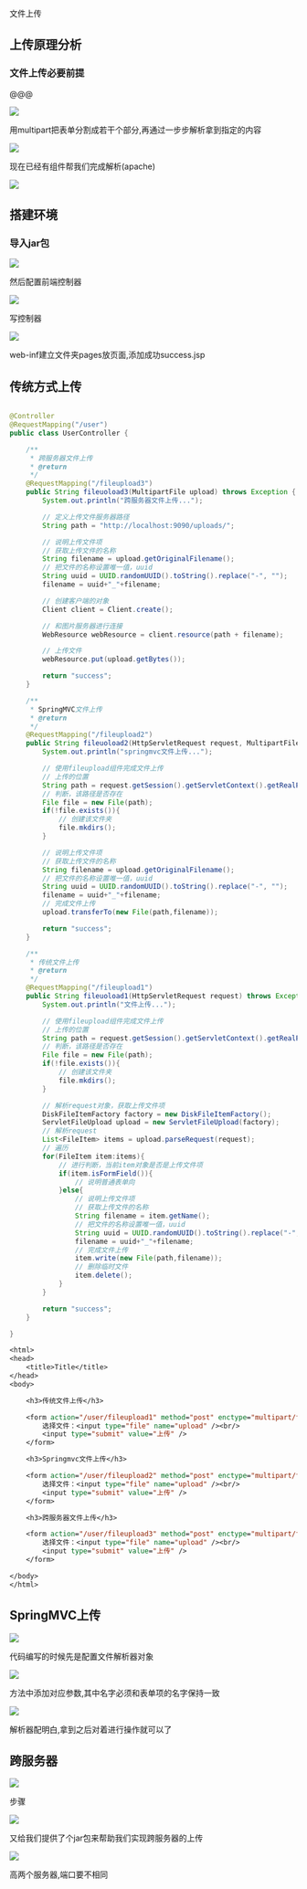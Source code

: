 文件上传

## 上传原理分析

### 文件上传必要前提

@@@

![](https://sumomoriaty.oss-cn-beijing.aliyuncs.com/markdown/20190802103832.png)

用multipart把表单分割成若干个部分,再通过一步步解析拿到指定的内容

![](https://sumomoriaty.oss-cn-beijing.aliyuncs.com/markdown/20190802104145.png)

现在已经有组件帮我们完成解析(apache)

![](https://sumomoriaty.oss-cn-beijing.aliyuncs.com/markdown/20190802104228.png)

## 搭建环境

### 导入jar包

![](https://sumomoriaty.oss-cn-beijing.aliyuncs.com/markdown/20190802104519.png)

然后配置前端控制器

![](https://sumomoriaty.oss-cn-beijing.aliyuncs.com/markdown/20190802105244.png)

写控制器

![](https://sumomoriaty.oss-cn-beijing.aliyuncs.com/markdown/20190802105418.png)

web-inf建立文件夹pages放页面,添加成功success.jsp

## 传统方式上传

```java

@Controller
@RequestMapping("/user")
public class UserController {

    /**
     * 跨服务器文件上传
     * @return
     */
    @RequestMapping("/fileupload3")
    public String fileuoload3(MultipartFile upload) throws Exception {
        System.out.println("跨服务器文件上传...");

        // 定义上传文件服务器路径
        String path = "http://localhost:9090/uploads/";

        // 说明上传文件项
        // 获取上传文件的名称
        String filename = upload.getOriginalFilename();
        // 把文件的名称设置唯一值，uuid
        String uuid = UUID.randomUUID().toString().replace("-", "");
        filename = uuid+"_"+filename;

        // 创建客户端的对象
        Client client = Client.create();

        // 和图片服务器进行连接
        WebResource webResource = client.resource(path + filename);

        // 上传文件
        webResource.put(upload.getBytes());

        return "success";
    }

    /**
     * SpringMVC文件上传
     * @return
     */
    @RequestMapping("/fileupload2")
    public String fileuoload2(HttpServletRequest request, MultipartFile upload) throws Exception {
        System.out.println("springmvc文件上传...");

        // 使用fileupload组件完成文件上传
        // 上传的位置
        String path = request.getSession().getServletContext().getRealPath("/uploads/");
        // 判断，该路径是否存在
        File file = new File(path);
        if(!file.exists()){
            // 创建该文件夹
            file.mkdirs();
        }

        // 说明上传文件项
        // 获取上传文件的名称
        String filename = upload.getOriginalFilename();
        // 把文件的名称设置唯一值，uuid
        String uuid = UUID.randomUUID().toString().replace("-", "");
        filename = uuid+"_"+filename;
        // 完成文件上传
        upload.transferTo(new File(path,filename));

        return "success";
    }

    /**
     * 传统文件上传
     * @return
     */
    @RequestMapping("/fileupload1")
    public String fileuoload1(HttpServletRequest request) throws Exception {
        System.out.println("文件上传...");

        // 使用fileupload组件完成文件上传
        // 上传的位置
        String path = request.getSession().getServletContext().getRealPath("/uploads/");
        // 判断，该路径是否存在
        File file = new File(path);
        if(!file.exists()){
            // 创建该文件夹
            file.mkdirs();
        }

        // 解析request对象，获取上传文件项
        DiskFileItemFactory factory = new DiskFileItemFactory();
        ServletFileUpload upload = new ServletFileUpload(factory);
        // 解析request
        List<FileItem> items = upload.parseRequest(request);
        // 遍历
        for(FileItem item:items){
            // 进行判断，当前item对象是否是上传文件项
            if(item.isFormField()){
                // 说明普通表单向
            }else{
                // 说明上传文件项
                // 获取上传文件的名称
                String filename = item.getName();
                // 把文件的名称设置唯一值，uuid
                String uuid = UUID.randomUUID().toString().replace("-", "");
                filename = uuid+"_"+filename;
                // 完成文件上传
                item.write(new File(path,filename));
                // 删除临时文件
                item.delete();
            }
        }

        return "success";
    }

}

```

```jsp
<html>
<head>
    <title>Title</title>
</head>
<body>

    <h3>传统文件上传</h3>

    <form action="/user/fileupload1" method="post" enctype="multipart/form-data">
        选择文件：<input type="file" name="upload" /><br/>
        <input type="submit" value="上传" />
    </form>

    <h3>Springmvc文件上传</h3>

    <form action="/user/fileupload2" method="post" enctype="multipart/form-data">
        选择文件：<input type="file" name="upload" /><br/>
        <input type="submit" value="上传" />
    </form>

    <h3>跨服务器文件上传</h3>

    <form action="/user/fileupload3" method="post" enctype="multipart/form-data">
        选择文件：<input type="file" name="upload" /><br/>
        <input type="submit" value="上传" />
    </form>

</body>
</html>
```

## SpringMVC上传

![](https://sumomoriaty.oss-cn-beijing.aliyuncs.com/markdown/20190802111418.png)

代码编写的时候先是配置文件解析器对象

![](https://sumomoriaty.oss-cn-beijing.aliyuncs.com/markdown/20190802111644.png)

方法中添加对应参数,其中名字必须和表单项的名字保持一致

![](https://sumomoriaty.oss-cn-beijing.aliyuncs.com/markdown/20190802111802.png)

解析器配明白,拿到之后对着进行操作就可以了

## 跨服务器

![](https://sumomoriaty.oss-cn-beijing.aliyuncs.com/markdown/20190802112429.png)

步骤

![](https://sumomoriaty.oss-cn-beijing.aliyuncs.com/markdown/20190802112527.png)

又给我们提供了个jar包来帮助我们实现跨服务器的上传

![](https://sumomoriaty.oss-cn-beijing.aliyuncs.com/markdown/20190802154649.png)

高两个服务器,端口要不相同